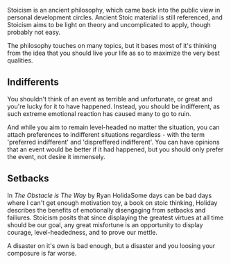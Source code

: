 Stoicism is an ancient philosophy, which came back into the public view in personal development circles. Ancient Stoic material is still referenced, and Stoicism aims to be light on theory and uncomplicated to apply, though probably not easy.

The philosophy touches on many topics, but it bases most of it's thinking from the idea that you should live your life as so to maximize the very best qualities.

## Indifferents

You shouldn't think of an event as terrible and unfortunate, or great and you're lucky for it to have happened. Instead, you should be indifferent, as such extreme emotional reaction has caused many to go to ruin.

And while you aim to remain level-headed no matter the situation, you can attach preferences to indifferent situations regardless - with the term 'preferred indifferent' and 'dispreffered indifferent'. You can have opinions that an event would be better if it had happened, but you should only prefer the event, not desire it immensely.

## Setbacks

In _The Obstacle is The Way_ by Ryan HolidaSome days can be bad days where I can't get enough motivation toy, a book on stoic thinking, Holiday describes the benefits of emotionally disengaging from setbacks and failiures. Stoicism posits that since displaying the greatest virtues at all time should be our goal, any great misfortune is an opportunity to display courage, level-headedness, and to prove our mettle.

A disaster on it's own is bad enough, but a disaster and you loosing your composure is far worse. 